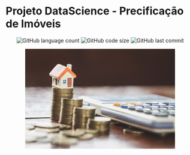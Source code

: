 # Projeto DataScience - Precificação de Imóveis

<p align="center">

<img alt="GitHub language count" src="https://img.shields.io/github/languages/count/rafaelladuarte/precificacao_imoveis?style=plastic">
<img alt="GitHub code size" src="https://img.shields.io/github/languages/code-size/rafaelladuarte/precificacao_imoveis?color=red&style=plastic">
<img alt="GitHub last commit" src="https://img.shields.io/github/last-commit/rafaelladuarte/precificacao_imoveis?style=plastic">

</p>

<p align="center">
<img width='400px'  src='images/capa_projeto.jpeg'/>
</p>


